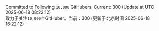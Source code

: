 Committed to Following `10,000` GitHubers. Current: <!-- FOLLOWING_COUNT -->300<!-- FOLLOWING_COUNT --> (Update at UTC <!-- LAST_UPDATED -->2025-06-18 08:22:12<!-- LAST_UPDATED -->)<br>
致力于关注`10,000`个GitHuber。当前：<!-- FOLLOWING_COUNT -->300<!-- FOLLOWING_COUNT --> (更新于北京时间 <!-- LAST_UPDATED_CST -->2025-06-18 16:22:12<!-- LAST_UPDATED_CST -->)
